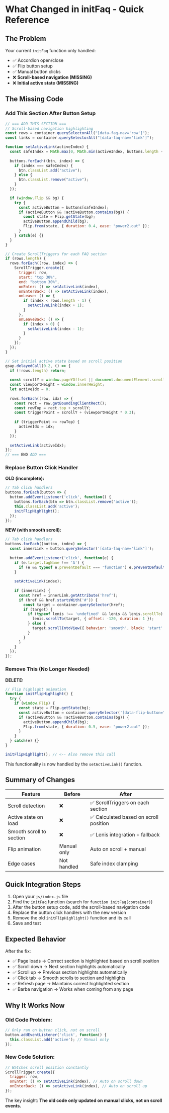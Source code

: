 # What Changed in initFaq - Quick Reference

## The Problem

Your current `initFaq` function only handled:
- ✅ Accordion open/close
- ✅ Flip button setup  
- ✅ Manual button clicks
- ❌ **Scroll-based navigation (MISSING)**
- ❌ **Initial active state (MISSING)**

## The Missing Code

### Add This Section After Button Setup

```javascript
// === ADD THIS SECTION ===
// Scroll-based navigation highlighting
const rows = container.querySelectorAll("[data-faq-nav='row']");
const links = container.querySelectorAll("[data-faq-nav='link']");

function setActiveLink(activeIndex) {
  const safeIndex = Math.max(0, Math.min(activeIndex, buttons.length - 1));
  
  buttons.forEach((btn, index) => {
    if (index === safeIndex) {
      btn.classList.add("active");
    } else {
      btn.classList.remove("active");
    }
  });

  if (window.Flip && bg) {
    try {
      const activeButton = buttons[safeIndex];
      if (activeButton && !activeButton.contains(bg)) {
        const state = Flip.getState(bg);
        activeButton.appendChild(bg);
        Flip.from(state, { duration: 0.4, ease: "power2.out" });
      }
    } catch(e) {}
  }
}

// Create ScrollTriggers for each FAQ section
if (rows.length) {
  rows.forEach((row, index) => {
    ScrollTrigger.create({
      trigger: row,
      start: "top 30%",
      end: "bottom 30%",
      onEnter: () => setActiveLink(index),
      onEnterBack: () => setActiveLink(index),
      onLeave: () => {
        if (index < rows.length - 1) {
          setActiveLink(index + 1);
        }
      },
      onLeaveBack: () => {
        if (index > 0) {
          setActiveLink(index - 1);
        }
      }
    });
  });
}

// Set initial active state based on scroll position
gsap.delayedCall(0.2, () => {
  if (!rows.length) return;
  
  const scrollY = window.pageYOffset || document.documentElement.scrollTop;
  const viewportHeight = window.innerHeight;
  let activeIdx = 0;
  
  rows.forEach((row, idx) => {
    const rect = row.getBoundingClientRect();
    const rowTop = rect.top + scrollY;
    const triggerPoint = scrollY + (viewportHeight * 0.3);
    
    if (triggerPoint >= rowTop) {
      activeIdx = idx;
    }
  });
  
  setActiveLink(activeIdx);
});
// === END ADD ===
```

### Replace Button Click Handler

**OLD (incomplete):**
```javascript
// Tab click handlers
buttons.forEach(button => {
  button.addEventListener('click', function() {
    buttons.forEach(btn => btn.classList.remove('active'));
    this.classList.add('active');
    initFlipHighlight();
  });
});
```

**NEW (with smooth scroll):**
```javascript
// Tab click handlers
buttons.forEach((button, index) => {
  const innerLink = button.querySelector('[data-faq-nav="link"]');
  
  button.addEventListener('click', function(e) {
    if (e.target.tagName !== 'A') {
      if (e && typeof e.preventDefault === 'function') e.preventDefault();
    }
    
    setActiveLink(index);
    
    if (innerLink) {
      const href = innerLink.getAttribute('href');
      if (href && href.startsWith('#')) {
        const target = container.querySelector(href);
        if (target) {
          if (typeof lenis !== 'undefined' && lenis && lenis.scrollTo) {
            lenis.scrollTo(target, { offset: -120, duration: 1 });
          } else {
            target.scrollIntoView({ behavior: 'smooth', block: 'start' });
          }
        }
      }
    }
  });
});
```

### Remove This (No Longer Needed)

**DELETE:**
```javascript
// Flip highlight animation
function initFlipHighlight() {
  try {
    if (window.Flip) {
      const state = Flip.getState(bg);
      const activeButton = container.querySelector('[data-flip-button="button"].active');
      if (activeButton && !activeButton.contains(bg)) {
        activeButton.appendChild(bg);
        Flip.from(state, { duration: 0.5, ease: "power2.out" });
      }
    }
  } catch(e) {}
}

initFlipHighlight(); // <-- Also remove this call
```

This functionality is now handled by the `setActiveLink()` function.

## Summary of Changes

| Feature | Before | After |
|---------|--------|-------|
| Scroll detection | ❌ | ✅ ScrollTriggers on each section |
| Active state on load | ❌ | ✅ Calculated based on scroll position |
| Smooth scroll to section | ❌ | ✅ Lenis integration + fallback |
| Flip animation | Manual only | Auto on scroll + manual |
| Edge cases | Not handled | Safe index clamping |

## Quick Integration Steps

1. Open your `js/index.js` file
2. Find the `initFaq` function (search for `function initFaq(container)`)
3. After the button setup code, add the scroll-based navigation code
4. Replace the button click handlers with the new version
5. Remove the old `initFlipHighlight()` function and its call
6. Save and test

## Expected Behavior

After the fix:

- ✅ Page loads → Correct section is highlighted based on scroll position
- ✅ Scroll down → Next section highlights automatically
- ✅ Scroll up → Previous section highlights automatically
- ✅ Click tab → Smooth scrolls to section and highlights
- ✅ Refresh page → Maintains correct highlighted section
- ✅ Barba navigation → Works when coming from any page

## Why It Works Now

### Old Code Problem:
```javascript
// Only ran on button click, not on scroll
button.addEventListener('click', function() {
  this.classList.add('active'); // Manual only
});
```

### New Code Solution:
```javascript
// Watches scroll position constantly
ScrollTrigger.create({
  trigger: row,
  onEnter: () => setActiveLink(index), // Auto on scroll down
  onEnterBack: () => setActiveLink(index), // Auto on scroll up
});
```

The key insight: **The old code only updated on manual clicks, not on scroll events.**
